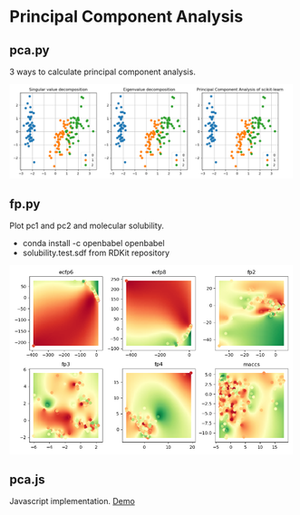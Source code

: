 # Principal Component Analysis

## pca.py

3 ways to calculate principal component analysis.

<img src="doc/pca.png" width="500" alt="pca" />

## fp.py

Plot pc1 and pc2 and molecular solubility.

- conda install -c openbabel openbabel
- solubility.test.sdf from RDKit repository

<img src="doc/fp.png" width="500" alt="fp" />

## pca.js

Javascript implementation. [Demo](https://taneishi.github.io/pca)
